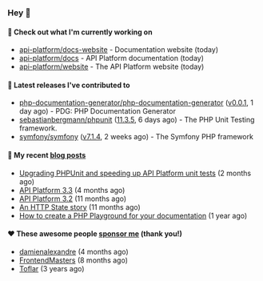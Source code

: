 ### Hey 👋

#### 👷 Check out what I'm currently working on

- [api-platform/docs-website](https://github.com/api-platform/docs-website) - Documentation website (today)
- [api-platform/docs](https://github.com/api-platform/docs) - API Platform documentation (today)
- [api-platform/website](https://github.com/api-platform/website) - The API Platform website (today)

#### 🔭 Latest releases I've contributed to

- [php-documentation-generator/php-documentation-generator](https://github.com/php-documentation-generator/php-documentation-generator) ([v0.0.1](https://github.com/php-documentation-generator/php-documentation-generator/releases/tag/v0.0.1), 1 day ago) - PDG: PHP Documentation Generator
- [sebastianbergmann/phpunit](https://github.com/sebastianbergmann/phpunit) ([11.3.5](https://github.com/sebastianbergmann/phpunit/releases/tag/11.3.5), 6 days ago) - The PHP Unit Testing framework.
- [symfony/symfony](https://github.com/symfony/symfony) ([v7.1.4](https://github.com/symfony/symfony/releases/tag/v7.1.4), 2 weeks ago) - The Symfony PHP framework

#### 📜 My recent [blog posts](https://soyuka.me)

- [Upgrading PHPUnit and speeding up API Platform unit tests](https://soyuka.me/upgrading-phpunit-and-speeding-up-api-platform-unit-tests/) (2 months ago)
- [API Platform 3.3](https://soyuka.me/api-platform-3.3/) (4 months ago)
- [API Platform 3.2](https://soyuka.me/api-platform-3.2/) (11 months ago)
- [An HTTP State story](https://soyuka.me/http-state-story/) (11 months ago)
- [How to create a PHP Playground for your documentation](https://soyuka.me/how-to-create-a-php-playground-for-your-documentation/) (1 year ago)

#### ❤️ These awesome people [sponsor me](https://github.com/sponsors/soyuka) (thank you!)

- [damienalexandre](https://github.com/damienalexandre) (4 months ago)
- [FrontendMasters](https://github.com/FrontendMasters) (8 months ago)
- [Toflar](https://github.com/Toflar) (3 years ago)
